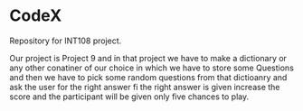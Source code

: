 # CodeX
Repository for INT108 project.

Our project is Project 9 and in that project we have to make a dictionary or any other conatiner of our choice in which we have to store some Questions and 
then we have to pick some random questions from that dictioanry and ask the user for the right answer fi the right answer is given increase the score and the 
participant will be given only five chances to play.
